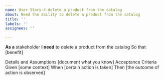 ```yaml
---
name: User Story-4-delete a product from the catalog
about: Need the ability to delete a product from the catalog
title: ''
labels: ''
assignees: ''

---
```


**As a** stakeholder
**I need** to delete a product from the catalog
So that [benefit]

Details and Assumptions
[document what you know]
Acceptance Criteria
Given [some context]
When [certain action is taken]
Then [the outcome of action is observed]

